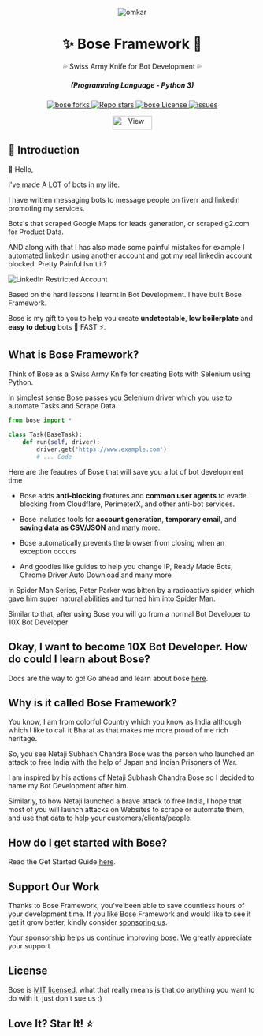 <p align="center">
  <img src="https://www.omkar.cloud/images/favicon/prod/favicon-256x256.png" alt="omkar" />
</p>
  <div align="center" style="margin-top: 0;">
  <h1>✨ Bose Framework 🤖</h1>
  <p>💦 Swiss Army Knife for Bot Development 💦</p>
</div>
<em>
  <h5 align="center">(Programming Language - Python 3)</h5>
</em>
<p align="center">
  <a href="#">
    <img alt="bose forks" src="https://img.shields.io/github/forks/omkarcloud/bose?style=for-the-badge" />
  </a>
  <a href="#">
    <img alt="Repo stars" src="https://img.shields.io/github/stars/omkarcloud/bose?style=for-the-badge&color=yellow" />
  </a>
  <a href="#">
    <img alt="bose License" src="https://img.shields.io/github/license/omkarcloud/bose?color=orange&style=for-the-badge" />
  </a>
  <a href="https://github.com/omkarcloud/bose/issues">
    <img alt="issues" src="https://img.shields.io/github/issues/omkarcloud/bose?color=purple&style=for-the-badge" />
  </a>
</p>
<p align="center">
  <img src="https://views.whatilearened.today/views/github/omkarcloud/bose.svg" width="80px" height="28px" alt="View" />
</p>

## 🚀 Introduction 

👋 Hello,

I've made A LOT of bots in my life.

I have written messaging bots to message people on fiverr and linkedin promoting my services.

Bots's that scraped Google Maps for leads generation, or scraped g2.com for Product Data.


AND along with that I has also made some painful mistakes for example I automated linkedin using another account and got my real linkedin account blocked. Pretty Painful Isn't it?

![LinkedIn Restricted Account](https://www.omkar.cloud/bose/assets/images/linkedin-restricted-4dc86138036cb000741c3c17ab5168a7.png)

Based on the hard lessons I learnt in Bot Development. I have built Bose Framework. 

Bose is my gift to you to help you create **undetectable**, **low boilerplate** and **easy to debug** bots 🤖 FAST ⚡️. 

## What is Bose Framework? 

Think of Bose as a Swiss Army Knife for creating Bots with Selenium using Python. 

In simplest sense Bose passes you Selenium driver which you use to automate Tasks and Scrape Data.


```python
from bose import *
        
class Task(BaseTask):
    def run(self, driver):
        driver.get('https://www.example.com')
        # ... Code
```

Here are the feautres of Bose that will save you a lot of bot development time 

- Bose adds **anti-blocking** features and **common user agents** to evade blocking from Cloudflare, PerimeterX, and other anti-bot services.

- Bose includes tools for **account generation**, **temporary email**, and **saving data as CSV/JSON** and many more.

- Bose automatically prevents the browser from closing when an exception occurs

- And goodies like guides to help you change IP, Ready Made Bots, Chrome Driver Auto Download and many more

In Spider Man Series, Peter Parker was bitten by a radioactive spider, which gave him super natural abilities and turned him into Spider Man. 

Similar to that, after using Bose you will go from a normal Bot Developer to 10X Bot Developer


## Okay, I want to become 10X Bot Developer. How do could I learn about Bose?

Docs are the way to go! Go ahead and learn about bose [here](https://www.omkar.cloud/bose/docs/tutorial/).


## Why is it called Bose Framework?

You know, I am from colorful Country which you know as India although which I like to call it Bharat as that makes me more proud of me rich heritage. 

So, you see Netaji Subhash Chandra Bose was the person who launched an attack to free India with the help of Japan and Indian Prisoners of War. 

I am inspired by his actions of Netaji Subhash Chandra Bose so I decided to name my Bot Development after him. 

Similarly, to how Netaji launched a brave attack to free India, I hope that most of you will launch attacks on Websites to scrape or automate them, and use that data to help your customers/clients/people.

## How do I get started with Bose? 

Read the Get Started Guide [here](https://www.omkar.cloud/bose/docs/tutorial/).


## Support Our Work

Thanks to Bose Framework, you've been able to save countless hours of your development time. If you like Bose Framework and would like to see it get it grow better, kindly consider [sponsoring us](https://github.com/sponsors/omkarcloud).

Your sponsorship helps us continue improving bose. We greatly appreciate your support.

## License

Bose is [MIT licensed](https://github.com/omkarcloud/bose/blob/master/LICENSE), what that really means is that do anything you want to do with it, just don't sue us :)

## Love It? Star It! ⭐